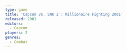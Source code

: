 ```yaml
---
type: game
title: 'Capcom vs. SNK 2 : Millionaire Fighting 2001'
released: 2001
editors: 
  - Capcom
players: 2
genres:
  - Combat
---
```

